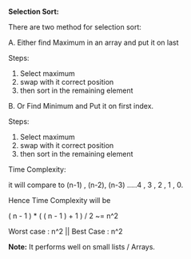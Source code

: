 **Selection Sort:**

There are two method for selection sort:

A. Either find Maximum in an array and put it on last

Steps:
1. Select maximum 
2. swap with it correct position
3. then sort in the remaining element

B. Or Find Minimum and Put it on first index.

Steps:
1. Select maximum
2. swap with it correct position
3. then sort in the remaining element
   

Time Complexity:

it will compare to (n-1) , (n-2), (n-3) .....4 , 3 , 2 , 1 , 0.

Hence Time Complexity will be

( n - 1 ) * ( ( n - 1 ) + 1 ) / 2  ~= n^2

Worst case : n^2 || Best Case : n^2

**Note:** It performs well on small lists / Arrays.